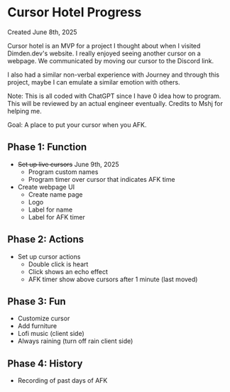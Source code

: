 # Cursor Hotel Progress
Created June 8th, 2025

Cursor hotel is an MVP for a project I thought about when I visited Dimden.dev's website. I really enjoyed seeing another cursor on a webpage. We communicated by moving our cursor to the Discord link. 

I also had a similar non-verbal experience with Journey and through this project, maybe I can emulate a similar emotion with others.

Note: This is all coded with ChatGPT since I have 0 idea how to program. This will be reviewed by an actual engineer eventually. Credits to Mshj for helping me.

Goal: A place to put your cursor when you AFK.
## Phase 1: Function
- ~~Set up live cursors~~ June 9th, 2025
	- Program custom names
	- Program timer over cursor that indicates AFK time
- Create webpage UI
	- Create name page
	- Logo
	- Label for name
	- Label for AFK timer

## Phase 2: Actions
- Set up cursor actions
	- Double click is heart
	- Click shows an echo effect
	- AFK timer show above cursors after 1 minute (last moved)

## Phase 3: Fun
- Customize cursor
- Add furniture
- Lofi music (client side)
- Always raining (turn off rain client side)

## Phase 4: History
- Recording of past days of AFK